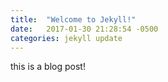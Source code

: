 ```yaml
---
title:  "Welcome to Jekyll!"
date:   2017-01-30 21:28:54 -0500
categories: jekyll update
---
```


this is a blog post!
